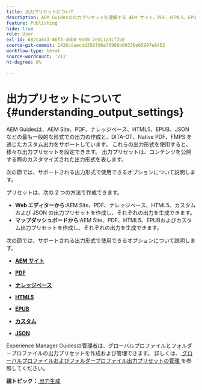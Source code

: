 ```yaml
---
title: 出力プリセットについて
description: AEM Guidesの出力プリセットを理解する AEM サイト、PDF、HTML5、EPUB、カスタムおよび JSON 形式について、Web エディターおよびマップダッシュボードからの出力プリセットを作成する。
feature: Publishing
hide: true
role: User
exl-id: 682ca543-86f3-46b0-9e05-7e011a4cf7b8
source-git-commit: 1426cdaecdd358f06e76908b09330e65997e8452
workflow-type: tm+mt
source-wordcount: '211'
ht-degree: 0%

---
```


# 出力プリセットについて {#understanding_output_settings}

AEM Guidesは、AEM Site、PDF、ナレッジベース、HTML5、EPUB、JSON などの最も一般的な形式での出力の作成と、DITA-OT、Native PDF、FMPS を通じたカスタム出力をサポートしています。 これらの出力形式を使用すると、様々な出力プリセットを設定できます。 出力プリセットは、コンテンツを公開する際のカスタマイズされた出力形式を表します。

次の節では、サポートされる出力形式で使用できるオプションについて説明します。

プリセットは、次の 2 つの方法で作成できます。

- **Web エディターから**:AEM Site、PDF、ナレッジベース、HTML5、カスタムおよび JSON の出力プリセットを作成し、それぞれの出力を生成できます。
- **マップダッシュボードから**:AEM Site、PDF、HTML5、EPUBおよびカスタム出力プリセットを作成し、それぞれの出力を生成できます。

次の節では、サポートされる出力形式で使用できるオプションについて説明します。

- **[AEM サイト](generate-output-aem-site.md)**

- **[PDF](generate-output-pdf.md)**

- **[ナレッジベース](generate-output-knowledge-base.md)**

- **[HTML5](generate-output-html5.md)**

- **[EPUB](generate-output-epub.md)**

- **[カスタム](generate-output-custom.md)**

- **[JSON](generate-output-json.md)**

Experience Manager Guidesの管理者は、グローバルプロファイルとフォルダープロファイルの出力プリセットを作成および管理できます。 詳しくは、[ グローバルプロファイルおよびフォルダープロファイル出力プリセットの管理 ](./web-editor-manage-output-presets.md) を参照してください。

**親トピック：**&#x200B;[ 出力生成 ](generate-output.md)
